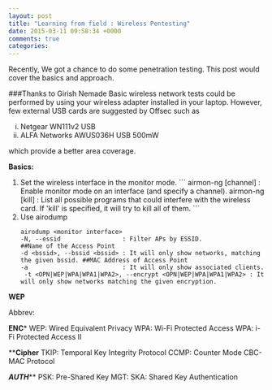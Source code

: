 ```yaml
---
layout: post
title: "Learning from field : Wireless Pentesting"
date: 2015-03-11 09:58:34 +0000
comments: true
categories: 
---
```


Recently, We got a chance to do some penetration testing. This post would cover the basics and approach.

<!-- more -->  
###Thanks to Girish Nemade
Basic wireless network tests could be performed by using your wireless adapter installed in your laptop. However, few external USB cards are suggested by Offsec such as
<ol type=i>
<li>Netgear WN111v2 USB</li>
<li>ALFA Networks AWUS036H USB 500mW</li>
</ol>which provide a better area coverage.

<strong>Basics:</strong>

<ol>
<li>Set the wireless interface in the monitor mode.
```
airmon-ng <start|stop> <interface> [channel] : Enable monitor mode on an interface (and specify a channel).
airmon-ng <check> [kill]                     : List all possible programs that could interfere with the wireless card. If 'kill' is specified, it will try to kill all of them.
```
</li>
<li>Use airodump

```
airodump <monitor interface>
-N, --essid                 : Filter APs by ESSID.                                  ##Name of the Access Point
-d <bssid>, --bssid <bssid> : It will only show networks, matching the given bssid. ##MAC Address of Access Point
-a                          : It will only show associated clients.
 -t <OPN|WEP|WPA|WPA1|WPA2>, --encrypt <OPN|WEP|WPA|WPA1|WPA2> : It will only show networks matching the given encryption.

```
</li>	
</ol>
<strong>WEP</strong>

Abbrev:

********ENC*********
WEP: Wired Equivalent Privacy
WPA: Wi-Fi Protected Access
WPA: i-Fi Protected Access II

********Cipher******
TKIP: Temporal Key Integrity Protocol 
CCMP: Counter Mode CBC-MAC Protocol 

*******AUTH*********
PSK: Pre-Shared Key
MGT: 
SKA: Shared Key Authentication
